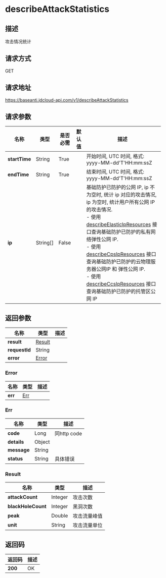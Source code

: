 # describeAttackStatistics


## 描述
攻击情况统计

## 请求方式
GET

## 请求地址
https://baseanti.jdcloud-api.com/v1/describeAttackStatistics


## 请求参数
|名称|类型|是否必需|默认值|描述|
|---|---|---|---|---|
|**startTime**|String|True| |开始时间, UTC 时间, 格式: yyyy-MM-dd'T'HH:mm:ssZ|
|**endTime**|String|True| |结束时间, UTC 时间, 格式: yyyy-MM-dd'T'HH:mm:ssZ|
|**ip**|String[]|False| |基础防护已防护的公网 IP, ip 不为空时, 统计 ip 对应的攻击情况, ip 为空时, 统计用户所有公网 IP 的攻击情况. <br>- 使用 <a href='http://docs.jdcloud.com/anti-ddos-basic/api/describeelasticipresources'>describeElasticIpResources</a> 接口查询基础防护已防护的私有网络弹性公网 IP. <br>- 使用 <a href='http://docs.jdcloud.com/anti-ddos-basic/api/describecpsipresources'>describeCpsIpResources</a> 接口查询基础防护已防护的云物理服务器公网IP 和 弹性公网 IP. <br>- 使用 <a href='http://docs.jdcloud.com/anti-ddos-basic/api/describeccsipresources'>describeCcsIpResources</a> 接口查询基础防护已防护的托管区公网 IP|


## 返回参数
|名称|类型|描述|
|---|---|---|
|**result**|[Result](describeattackstatistics#result)| |
|**requestId**|String| |
|**error**|[Error](describeattackstatistics#error)| |

### <div id="error">Error</div>
|名称|类型|描述|
|---|---|---|
|**err**|[Err](describeattackstatistics#err)| |
### <div id="err">Err</div>
|名称|类型|描述|
|---|---|---|
|**code**|Long|同http code|
|**details**|Object| |
|**message**|String| |
|**status**|String|具体错误|
### <div id="result">Result</div>
|名称|类型|描述|
|---|---|---|
|**attackCount**|Integer|攻击次数|
|**blackHoleCount**|Integer|黑洞次数|
|**peak**|Double|攻击流量峰值|
|**unit**|String|攻击流量单位|

## 返回码
|返回码|描述|
|---|---|
|**200**|OK|
